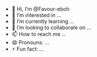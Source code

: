 - 👋 Hi, I’m @Favour-eboh
- 👀 I’m interested in ...
- 🌱 I’m currently learning ...
- 💞️ I’m looking to collaborate on ...
- 📫 How to reach me ...
- 😄 Pronouns: ...
- ⚡ Fun fact: ...

<!---
Favour-eboh/Favour-eboh is a ✨ special ✨ repository because its `README.md` (this file) appears on your GitHub profile.
You can click the Preview link to take a look at your changes.
--->
